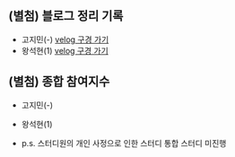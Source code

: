 ## (별첨) 블로그 정리 기록
- 고지민(-) [velog 구경 가기](https://velog.io/@wlals425315)
- 왕석현(1) [velog 구경 가기](https://velog.io/@wsh096)

## (별첨) 종합 참여지수
- 고지민(-)
- 왕석현(1)

- p.s. 스터디원의 개인 사정으로 인한 스터디 통합 스터디 미진행
